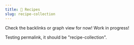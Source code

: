 ```yaml
---
title: 🍴 Recipes
slug: recipe-collection
---
```

Check the backlinks or graph view for now! Work in progress!

Testing permalink, it should be "recipe-collection".